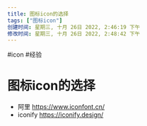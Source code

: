 ```yaml
---
title: 图标icon的选择
tags: ["图标icon"]
创建时间: 星期三, 十月 26日 2022, 2:46:19 下午
修改时间: 星期三, 十月 26日 2022, 2:48:42 下午
---
```

#icon #经验

# 图标icon的选择

- 阿里 https://www.iconfont.cn/
- iconify https://iconify.design/

